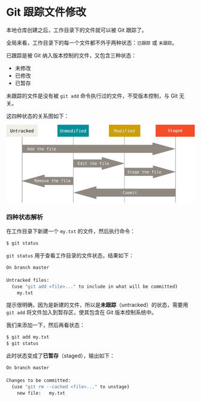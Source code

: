 # Git 跟踪文件修改

本地仓库创建之后，工作目录下的文件就可以被 Git 跟踪了。

全局来看，工作目录下的每一个文件都不外乎两种状态：`已跟踪` 或 `未跟踪`。

已跟踪是被 Git 纳入版本控制的文件，又包含三种状态：

- 未修改
- 已修改
- 已暂存

未跟踪的文件是没有被 `git add` 命令执行过的文件，不受版本控制，与 Git 无关。

这四种状态的关系图如下：

![lifecycle](../image/lifecycle.png)

### 四种状态解析

在工作目录下新建一个 `my.txt` 的文件，然后执行命令：

```sh
$ git status
```

`git status` 用于查看工作目录的文件状态，结果如下：

```sh
On branch master

Untracked files:
  (use "git add <file>..." to include in what will be committed)
	my.txt
```

提示很明确，因为是新建的文件，所以是**未跟踪**（untracked）的状态，需要用 `git add` 将文件加入到暂存区，使其包含在 Git 版本控制系统中。

我们来添加一下，然后再看状态：

```sh
$ git add my.txt
$ git status
```

此时状态变成了**已暂存**（staged），输出如下：

```sh
On branch master

Changes to be committed:
  (use "git rm --cached <file>..." to unstage)
	new file:   my.txt
```
